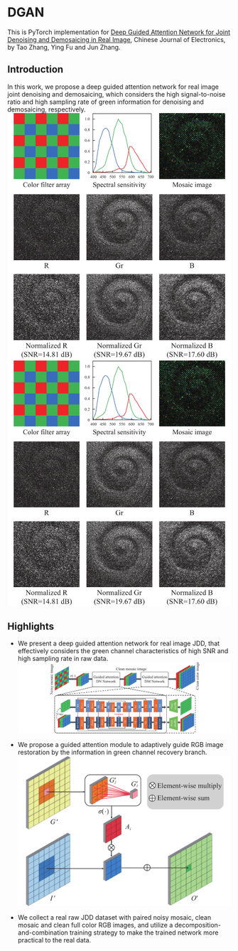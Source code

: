 # DGAN

This is PyTorch implementation for [Deep Guided Attention Network for Joint Denoising and Demosaicing in Real Image](https://cje.ejournal.org.cn/en/article/doi/10.23919/cje.2022.00.414), Chinese Journal of Electronics, by Tao Zhang, Ying Fu and Jun Zhang.

## Introduction
In this work, we propose a deep guided attention network for real image joint denoising and demosaicing, which considers the high signal-to-noise ratio and high sampling rate of green information for denoising and demosaicing, respectively.
![1](https://github.com/ColinTaoZhang/DGAN/blob/main/E220414-1.jpg)
<img src="https://github.com/ColinTaoZhang/DGAN/blob/main/E220414-1.jpg" alt="alt text" style="width:1000px; height:auto;">

## Highlights
* We present a deep guided attention network for real image JDD, that effectively considers the green channel characteristics of high SNR and high sampling rate in raw data.
![2](https://github.com/ColinTaoZhang/DGAN/blob/main/E220414-2.jpg)

* We propose a guided attention module to adaptively guide RGB image restoration by the information in green channel recovery branch.
![2](https://github.com/ColinTaoZhang/DGAN/blob/main/E220414-3.jpg)
  
* We collect a real raw JDD dataset with paired noisy mosaic, clean mosaic and clean full color RGB images, and utilize a decomposition-and-combination training strategy to make the trained network more practical to the real data.


